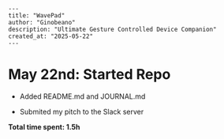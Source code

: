 # 

```
---
title: "WavePad"
author: "Ginobeano"
description: "Ultimate Gesture Controlled Device Companion"
created_at: "2025-05-22"
---
```

### 



# May 22nd: Started Repo

- Added README.md and JOURNAL.md

- Submited my pitch to the Slack server

**Total time spent: 1.5h**


